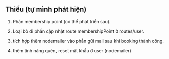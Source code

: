 ## Thiếu (tự mình phát hiện)
1. Phần membership point (có thể phát triển sau).
2. Loại bỏ đi phần cập nhật route membershipPoint ở routes/user.

5. tích hợp thêm nodemailer vào phần gửi mail sau khi booking thành công.
6. thêm tính năng quên, reset mật khẩu ở user (nodemailer)
